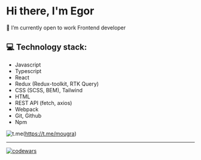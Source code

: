 #  Hi there, I'm Egor
 🌱 I’m currently open to work Frontend developer
## 💻 Technology stack:
- Javascript
- Typescript
- React
- Redux (Redux-toolkit, RTK Query)
- CSS (SCSS, BEM), Tailwind
- HTML
- REST API (fetch, axios) 
- Webpack
- Git, Github
- Npm

![t.me](https://img.shields.io/badge/Telegram-2CA5E0?style=for-the-badge&logo=telegram&logoColor=white)(https://t.me/mougra)

***
[![codewars](https://www.codewars.com/users/mougra/badges/large)](https://www.codewars.com/users/mougra)

<!--
**mougra/mougra** is a ✨ _special_ ✨ repository because its `README.md` (this file) appears on your GitHub profile.

Here are some ideas to get you started:

- 🔭 I’m currently working on ...
- 🌱 I’m currently learning ...
- 👯 I’m looking to collaborate on ...
- 🤔 I’m looking for help with ...
- 💬 Ask me about ...
- 📫 How to reach me: ...
- 😄 Pronouns: ...
- ⚡ Fun fact: ...
-->
